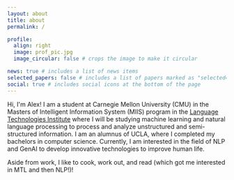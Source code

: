 ```yaml
---
layout: about
title: about
permalink: /

profile:
  align: right
  image: prof_pic.jpg
  image_circular: false # crops the image to make it circular

news: true # includes a list of news items
selected_papers: false # includes a list of papers marked as "selected={true}"
social: true # includes social icons at the bottom of the page
---
```


Hi, I'm Alex! I am a student at Carnegie Mellon University (CMU) in the Masters of Intelligent Information System (MIIS) program in the [Language Technologies Institute](https://www.lti.cs.cmu.edu/) where I will be studying machine learning and natural language processing to process and analyze unstructured and semi-structured information. I am an alumnus of UCLA, where I completed my bachelors in computer science. Currently, I am interested in the field of NLP and GenAI to develop innovative technologies to improve human life.

Aside from work, I like to cook, work out, and read (which got me interested in MTL and then NLP!)!
